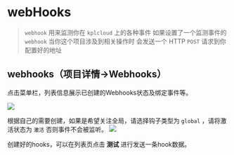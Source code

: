# webHooks

> `webhook` 用来监测你在 `kplcloud` 上的各种事件
> 如果设置了一个监测事件的 `webhook` 当你这个项目涉及到相关操作时
> 会发送一个 HTTP `POST` 请求到你配置好的地址


## webhooks（项目详情->Webhooks）

点击菜单栏，列表信息展示已创建的Webhooks状态及绑定事件等。



![](http://source.qiniu.cnd.nsini.com/images/2019/08/6d/0a/92/20190823-221e25276f2420eb9137f94c0a66d307.jpeg)

根据自己的需要创建，如果是希望关注全局，请选择钩子类型为 `global` ，请将激活状态为 `激活` 否则事件不会被监听。
![](http://source.qiniu.cnd.nsini.com/images/2019/08/24/40/23/20190823-4a87233c0e323b1d28e900df40824390.jpeg)



创建好的hooks，可以在列表页点击 **测试** 进行发送一条hook数据。